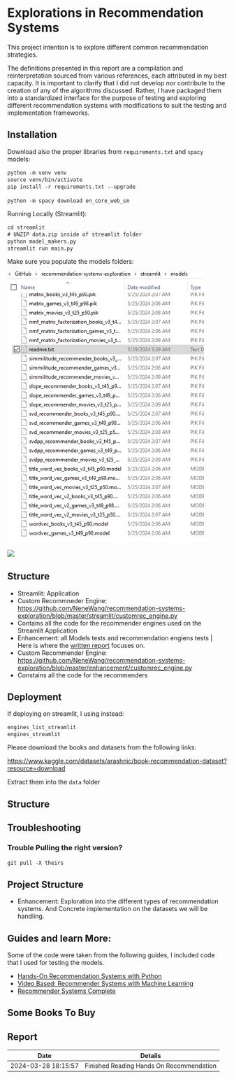# Explorations in Recommendation Systems

This project intention is to explore different common recommendation strategies.

The definitions presented in this report are a compilation and reinterpretation sourced from various references, each attributed in my best capacity. It is important to clarify that I did not develop nor contribute to the creation of any of the algorithms discussed. Rather, I have packaged them into a standardized interface for the purpose of testing and exploring different recommendation systems with modifications to suit the testing and implementation frameworks.

## Installation

Download also the proper libraries from `requirements.txt` and `spacy` models:

```
python -m venv venv
source venv/bin/activate
pip install -r requirements.txt --upgrade

python -m spacy download en_core_web_sm
```

Running Locally (Streamlit):


```
cd streamlit
# UNZIP data.zip inside of streamlit folder
python model_makers.py 
streamlit run main.py
```

Make sure you populate the models folders:

![](./img/2024-05-29-03-40-19.png)

![](https://media.giphy.com/media/v1.Y2lkPTc5MGI3NjExMzl5djAyOTR4N2Z4Z253aXhzc3h4cnRrbzAzZTM3MHA2bGF3MHF3aCZlcD12MV9pbnRlcm5hbF9naWZfYnlfaWQmY3Q9Zw/wxWJmfNxzhDDwR4KV8/giphy.gif)

## Structure

- Streamlit: Application
-   Custom Recommneder Engine: https://github.com/NeneWang/recommendation-systems-exploration/blob/master/streamlit/customrec_engine.py
-   Contains all the code for the recommender engines used on the Streamlit Application
- Enhancement: all Models tests and recommendation engiens tests | Here is where the [written report](https://hackmd.io/@n_1IfOpxQPSjyRrn5yedJw/HkhYoMYfC#All-Datasets) focuses on.
-   Custom Recommender Engine: https://github.com/NeneWang/recommendation-systems-exploration/blob/master/enhancement/customrec_engine.py
-   Constains all the code for the recommenders

## Deployment

If deploying on streamlit, I using instead:

```
engines_list_streamlit
engines_streamlit
```

Please download the books and datasets from the following links:

https://www.kaggle.com/datasets/arashnic/book-recommendation-dataset?resource=download

Extract them into the `data` folder 

## Structure



## Troubleshooting

### Trouble Pulling the right version?
```
git pull -X theirs
```


## Project Structure

- Enhancement: Exploration into the different types of recommendation systems. And Concrete implementation on the datasets we will be handling.


## Guides and learn More:

Some of the code were taken from the following guides, I included code that I used for testing the models.

- [Hands-On Recommendation Systems with Python](https://subscription.packtpub.com/book/data/9781788993753/1/ch01lvl1sec04/types-of-recommender-systems)
- [Video Based: Recommender Systems with Machine Learning](https://subscription.packtpub.com/video/data/9781837631667/p3/video3_1/section-overview)
- [Recommender Systems Complete](https://subscription.packtpub.com/video/programming/9781837632039)

## Some Books To Buy

## Report

| Date                | Details                                  |
| ------------------- | ---------------------------------------- |
| 2024-03-28 18:15:57 | Finished Reading Hands On Recommendation |









